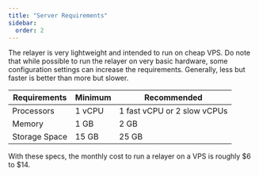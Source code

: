 ```yaml
---
title: "Server Requirements"
sidebar:
  order: 2
---
```


The relayer is very lightweight and intended to run on cheap VPS. Do note that while possible to run the relayer on very basic hardware, some configuration settings can increase the requirements. Generally, less but faster is better than more but slower.

| Requirements  | Minimum | Recommended                 |
| ------------- | ------- | --------------------------- |
| Processors    | 1 vCPU  | 1 fast vCPU or 2 slow vCPUs |
| Memory        | 1 GB    | 2 GB                        |
| Storage Space | 15 GB   | 25 GB                       |

With these specs, the monthly cost to run a relayer on a VPS is roughly $6 to $14.
